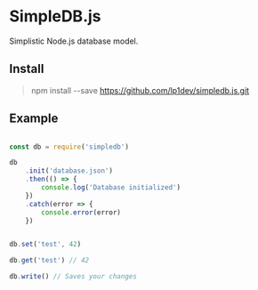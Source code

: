 # SimpleDB.js

Simplistic Node.js database model.

## Install

> npm install --save https://github.com/lp1dev/simpledb.js.git

## Example

```javascript

const db = require('simpledb')

db
    .init('database.json')
    .then(() => {
        console.log('Database initialized')
    })
    .catch(error => {
        console.error(error)
    })


db.set('test', 42)

db.get('test') // 42

db.write() // Saves your changes
